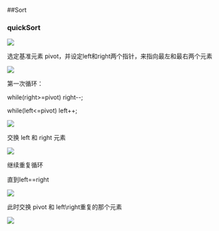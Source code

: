 ##Sort


### quickSort

![](../pics/sort1.png)

选定基准元素 pivot，并设定left和right两个指针，来指向最左和最右两个元素

![](../pics/sort2.png)


第一次循环：

while(right>=pivot) right--;

while(left<=pivot) left++;

![](../pics/sort3.png)

交换 left 和 right 元素

![](../pics/sort4.png)


继续重复循环

直到left==right

![](../pics/sort5.png)

此时交换 pivot 和 left\right重复的那个元素

![](../pics/sort6.png)



